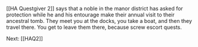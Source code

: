 [[HA Questgiver 2]] says that a noble in the manor district has asked for protection while he and his entourage make their annual visit to their ancestral tomb. They meet you at the docks, you take a boat, and then they travel there. You get to leave them there, because screw escort quests.

Next: [[HAQ2]]